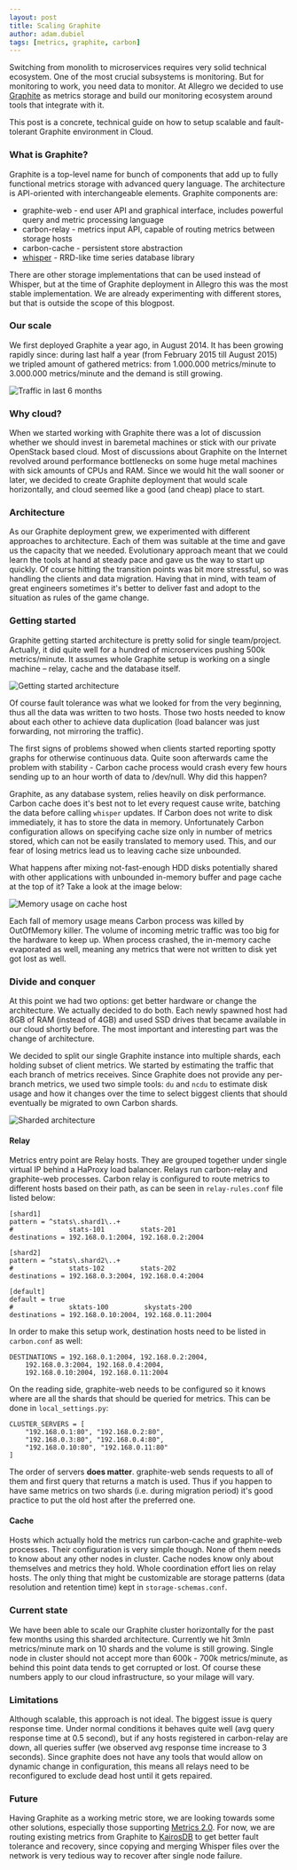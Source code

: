 ```yaml
---
layout: post
title: Scaling Graphite
author: adam.dubiel
tags: [metrics, graphite, carbon]
---
```


Switching from monolith to microservices requires very solid technical ecosystem. One of the most crucial subsystems is
monitoring. But for monitoring to work, you need data to monitor. At Allegro we decided to use
[Graphite](https://github.com/graphite-project) as metrics storage and build our monitoring ecosystem around tools
that integrate with it.

This post is a concrete, technical guide on how to setup scalable and fault-tolerant Graphite environment in Cloud.

### What is Graphite?

Graphite is a top-level name for bunch of components that add up to fully functional metrics storage with advanced
query language. The architecture is API-oriented with interchangeable elements. Graphite components are:

* graphite-web - end user API and graphical interface, includes powerful query and metric processing language
* carbon-relay - metrics input API, capable of routing metrics between storage hosts
* carbon-cache - persistent store abstraction
* [whisper](https://github.com/graphite-project/whisper) - RRD-like time series database library

There are other storage implementations that can be used instead of Whisper, but at the time of Graphite deployment in
Allegro this was the most stable implementation. We are already experimenting with different stores, but that is outside
the scope of this blogpost.


### Our scale

We first deployed Graphite a year ago, in August 2014. It has been growing rapidly since: during last half a year
(from February 2015 till August 2015) we tripled amount of gathered metrics: from 1.000.000 metrics/minute to 3.000.000
metrics/minute and the demand is still growing.

![Traffic in last 6 months](img/articles/2015-09-01-scailing-graphite/graphite-traffic.png)

### Why cloud?

When we started working with Graphite there was a lot of discussion whether we should invest in baremetal machines or
stick with our private OpenStack based cloud. Most of discussions about Graphite on the Internet revolved around
performance bottlenecks on some huge metal machines with sick amounts of CPUs and RAM. Since we would hit the wall sooner
or later, we decided to create Graphite deployment that would scale horizontally, and cloud seemed like a good (and
cheap) place to start.

### Architecture

As our Graphite deployment grew, we experimented with different approaches to
architecture. Each of them was suitable at the time and gave us the capacity that we needed. Evolutionary approach
meant that we could learn the tools at hand at steady pace and gave us the way to start up quickly. Of course hitting
the transition points was bit more stressful, so was handling the clients and data migration. Having that in mind, with
team of great engineers sometimes it's better to deliver fast and adopt to the situation as rules of the game change.

### Getting started

Graphite getting started architecture is pretty solid for single team/project. Actually, it did quite well for a hundred
of microservices pushing 500k metrics/minute. It assumes whole Graphite setup is working on a single machine – relay,
cache and the database itself.

![Getting started architecture](img/articles/2015-09-01-scailing-graphite/graphite-architecture-1.png)


Of course fault tolerance was what we looked for from the very beginning, thus all the data was written to two hosts.
Those two hosts needed to know about each other to achieve data duplication (load balancer was just forwarding, not
mirroring the traffic).

The first signs of problems showed when clients started reporting spotty graphs for otherwise continuous data. Quite
soon afterwards came the problem with stability - Carbon cache process would crash every few hours sending up to an hour
worth of data to /dev/null. Why did this happen?

Graphite, as any database system, relies heavily on disk performance. Carbon cache does it's best not to let every
request cause write, batching the data before calling `whisper` updates. If Carbon does not write to disk immediately, it
has to store the data in memory. Unfortunately Carbon configuration allows on specifying cache size only in number of
metrics stored, which can not be easily translated to memory used. This, and our fear of losing metrics lead us to
leaving cache size unbounded.

What happens after mixing not-fast-enough HDD disks potentially shared with other applications with unbounded in-memory
buffer and page cache at the top of it? Take a look at the image below:

![Memory usage on cache host](img/articles/2015-09-01-scailing-graphite/graphite-memory.png)

Each fall of memory usage means Carbon process was killed by OutOfMemory killer. The volume of incoming metric traffic
was too big for the hardware to keep up. When process crashed, the in-memory cache evaporated as well, meaning any
metrics that were not written to disk yet got lost as well.

### Divide and conquer

At this point we had two options: get better hardware or change the architecture. We actually decided to do both. Each
newly spawned host had 8GB of RAM (instead of 4GB) and used SSD drives that became available in our cloud shortly before.
The most important and interesting part was the change of architecture.

We decided to split our single Graphite instance into multiple shards, each holding subset of client metrics. We started
by estimating the traffic that each branch of metrics receives. Since Graphite does not provide any per-branch
metrics, we used two simple tools: `du` and `ncdu` to estimate disk usage and how it changes over the time to select
biggest clients that should eventually be migrated to own Carbon shards.

![Sharded architecture](img/articles/2015-09-01-scailing-graphite/graphite-architecture-2.png)

#### Relay

Metrics entry point are Relay hosts. They are grouped together under single virtual IP behind a HaProxy load balancer.
Relays run carbon-relay and graphite-web processes. Carbon relay is configured to route metrics to different hosts
based on their path, as can be seen in `relay-rules.conf` file listed below:

```
[shard1]
pattern = ^stats\.shard1\..+
#              stats-101         stats-201
destinations = 192.168.0.1:2004, 192.168.0.2:2004

[shard2]
pattern = ^stats\.shard2\..+
#              stats-102         stats-202
destinations = 192.168.0.3:2004, 192.168.0.4:2004

[default]
default = true
#              sktats-100         skystats-200
destinations = 192.168.0.10:2004, 192.168.0.11:2004
```

In order to make this setup work, destination hosts need to be listed in `carbon.conf` as well:

```
DESTINATIONS = 192.168.0.1:2004, 192.168.0.2:2004,
    192.168.0.3:2004, 192.168.0.4:2004,
    192.168.0.10:2004, 192.168.0.11:2004
```

On the reading side, graphite-web needs to be configured so it knows where are all the shards that should be queried
for metrics. This can be done in `local_settings.py`:

```
CLUSTER_SERVERS = [
    "192.168.0.1:80", "192.168.0.2:80",
    "192.168.0.3:80", "192.168.0.4:80",
    "192.168.0.10:80", "192.168.0.11:80"
]
```

The order of servers **does matter**. graphite-web sends requests to all of them and first query that returns a match is
used. Thus if you happen to have same metrics on two shards (i.e. during migration period) it's good practice to put
the old host after the preferred one.

#### Cache

Hosts which actually hold the metrics run carbon-cache and graphite-web processes. Their configuration is very simple
though. None of them needs to know about any other nodes in cluster. Cache nodes know only about themselves and metrics
they hold. Whole coordination effort lies on relay hosts. The only thing that might be customizable are storage
patterns (data resolution and retention time) kept in `storage-schemas.conf`.

### Current state

We have been able to scale our Graphite cluster horizontally for the past few months using this sharded architecture.
Currently we hit 3mln metrics/minute mark on 10 shards and the volume is still growing. Single node in cluster should
not accept more than 600k - 700k metrics/minute, as behind this point data tends to get corrupted or lost.
Of course these numbers apply to our cloud infrastructure, so your milage will vary.

### Limitations

Although scalable, this approach is not ideal. The biggest issue is query response time. Under normal conditions it
behaves quite well (avg query response time at 0.5 second), but if any  hosts registered in carbon-relay are down, all
queries suffer (we observed avg response time increase to 3 seconds). Since graphite does not have any tools that would
allow on dynamic change in configuration, this means all relays need to be reconfigured to exclude dead host until it gets repaired.

### Future

Having Graphite as a working metric store, we are looking towards some other solutions, especially those supporting
[Metrics 2.0](http://metrics20.org/). For now, we are routing existing metrics from Graphite to
[KairosDB](https://github.com/kairosdb/kairosdb) to get better fault tolerance and recovery, since copying and merging
Whisper files over the network is very tedious way to recover after single node failure.
